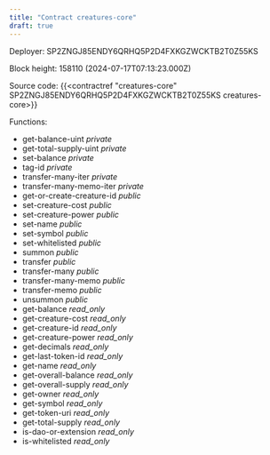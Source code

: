 ```yaml
---
title: "Contract creatures-core"
draft: true
---
```

Deployer: SP2ZNGJ85ENDY6QRHQ5P2D4FXKGZWCKTB2T0Z55KS


 



Block height: 158110 (2024-07-17T07:13:23.000Z)

Source code: {{<contractref "creatures-core" SP2ZNGJ85ENDY6QRHQ5P2D4FXKGZWCKTB2T0Z55KS creatures-core>}}

Functions:

* get-balance-uint _private_
* get-total-supply-uint _private_
* set-balance _private_
* tag-id _private_
* transfer-many-iter _private_
* transfer-many-memo-iter _private_
* get-or-create-creature-id _public_
* set-creature-cost _public_
* set-creature-power _public_
* set-name _public_
* set-symbol _public_
* set-whitelisted _public_
* summon _public_
* transfer _public_
* transfer-many _public_
* transfer-many-memo _public_
* transfer-memo _public_
* unsummon _public_
* get-balance _read_only_
* get-creature-cost _read_only_
* get-creature-id _read_only_
* get-creature-power _read_only_
* get-decimals _read_only_
* get-last-token-id _read_only_
* get-name _read_only_
* get-overall-balance _read_only_
* get-overall-supply _read_only_
* get-owner _read_only_
* get-symbol _read_only_
* get-token-uri _read_only_
* get-total-supply _read_only_
* is-dao-or-extension _read_only_
* is-whitelisted _read_only_
